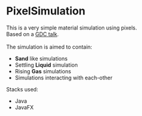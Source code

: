 # PixelSimulation

This is a very simple material simulation using pixels. <br>
Based on a [GDC talk](https://www.gdcvault.com/play/1025695/Exploring-the-Tech-and-Design "	Exploring the Tech and Design of 'Noita'"). <br><br>
The simulation is aimed to contain:
- **Sand** like simulations
- Settling **Liquid** simulation
- Rising **Gas** simulations
- Simulations interacting with each-other

Stacks used:
- Java
- JavaFX
